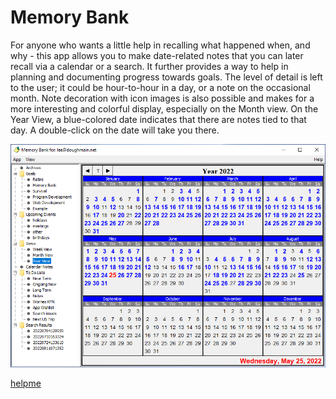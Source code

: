# Memory Bank
For anyone who wants a little help in recalling what happened when, and why - this app allows 
you to make date-related notes that you can later recall via a calendar or a search.  It further 
provides a way to help in planning and documenting progress towards goals.  The level of detail 
is left to the user; it could be hour-to-hour in a day, or a note on the occasional month.  Note 
decoration with icon images is also possible and makes for a more interesting and
colorful display, especially on the Month view.  On the Year View, a blue-colored date 
indicates that there are notes tied to that day.  A double-click on the date will take you
there.

![img.png](src/main/resources/images/YearView2022_0525.png)

[helpme](src/main/resources/help/helpme.MD)

